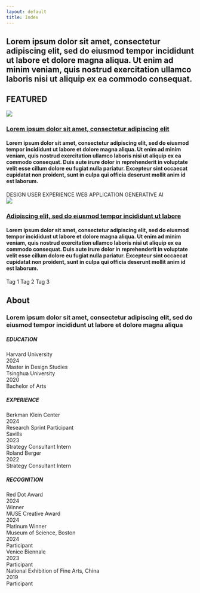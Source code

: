 ```yaml
---
layout: default
title: Index
---
```


<section>
    <h2>
        Lorem ipsum dolor sit amet, consectetur adipiscing elit, sed do eiusmod tempor incididunt ut labore et dolore magna aliqua. Ut enim ad minim veniam, quis nostrud exercitation ullamco laboris nisi ut aliquip ex ea commodo consequat.
    </h2>
</section>

<section id="featured">
    <h1>FEATURED</h1>
    <div class="project">
        <div id="project-1">
            <img src="{{ '/images/placeholder.jpg' | relative_url }}" loading="lazy">
            <h3><a href="{{ '/project/opus' | relative_url }}">Lorem ipsum dolor sit amet, consectetur adipiscing elit</a></h3>
            <h4>Lorem ipsum dolor sit amet, consectetur adipiscing elit, sed do eiusmod tempor incididunt ut labore et dolore magna aliqua. Ut enim ad minim veniam, quis nostrud exercitation ullamco laboris nisi ut aliquip ex ea commodo consequat. Duis aute irure dolor in reprehenderit in voluptate velit esse cillum dolore eu fugiat nulla pariatur. Excepteur sint occaecat cupidatat non proident, sunt in culpa qui officia deserunt mollit anim id est laborum.</h4>
            <div class="tag-group">
                <span class="tag">DESIGN</span>
                <span class="tag">USER EXPERIENCE</span>
                <span class="tag">WEB APPLICATION</span>
                <span class="tag">GENERATIVE AI</span>
            </div>
        </div>
        <div id="project-2"> 
            <img src="{{ '/images/placeholder.jpg' | relative_url }}" loading="lazy">
            <h3><a href="{{ '/project/recount' | relative_url }}">Adipiscing elit, sed do eiusmod tempor incididunt ut labore</a></h3>
            <h4>Lorem ipsum dolor sit amet, consectetur adipiscing elit, sed do eiusmod tempor incididunt ut labore et dolore magna aliqua. Ut enim ad minim veniam, quis nostrud exercitation ullamco laboris nisi ut aliquip ex ea commodo consequat. Duis aute irure dolor in reprehenderit in voluptate velit esse cillum dolore eu fugiat nulla pariatur. Excepteur sint occaecat cupidatat non proident, sunt in culpa qui officia deserunt mollit anim id est laborum.</h4>
            <div class="tag-group">
                <span class="tag">Tag 1</span>
                <span class="tag">Tag 2</span>
                <span class="tag">Tag 3</span>
            </div>
        </div>
    </div>
</section>

<section id="about" class="about">
    <h1>About</h1>
    <h3>Lorem ipsum dolor sit amet, consectetur adipiscing elit, sed do eiusmod tempor incididunt ut labore et dolore magna aliqua</h3>
    <div class="col-2">
        <div class="col-1 list-container">
            <div>
                <h5>EDUCATION</h5>
                <div class="list">
                    <div class="list-item">
                        <div class="list-item-1">
                            <div>Harvard University</div>
                            <div>2024</div>
                        </div>
                        <div class="list-item-2">
                            <div>Master in Design Studies</div>
                        </div>
                    </div>
                    <div class="list-item">
                        <div class="list-item-1">
                            <div>Tsinghua University</div>
                            <div>2020</div>
                        </div>
                        <div class="list-item-2">
                            <div>Bachelor of Arts</div>
                        </div>
                    </div>
                </div>
            </div>
            <div>
                <h5>EXPERIENCE</h5>
                <div class="list">
                    <div class="list-item">
                        <div class="list-item-1">
                            <div>Berkman Klein Center</div>
                            <div>2024</div>
                        </div>
                        <div class="list-item-2">
                            <div>Research Sprint Participant</div>
                        </div>
                    </div>
                    <div class="list-item">
                        <div class="list-item-1">
                            <div>Savills</div>
                            <div>2023</div>
                        </div>
                        <div class="list-item-2">
                            <div>Strategy Consultant Intern</div>
                        </div>
                    </div>
                    <div class="list-item">
                        <div class="list-item-1">
                            <div>Roland Berger</div>
                            <div>2022</div>
                        </div>
                        <div class="list-item-2">
                            <div>Strategy Consultant Intern</div>
                        </div>
                    </div>
                </div>
            </div>
        </div>
        <div class="col-1 list-container">
            <div>
                <h5>RECOGNITION</h5>
                <div class="list">
                    <div class="list-item">
                        <div class="list-item-1">
                            <div>Red Dot Award</div>
                            <div>2024</div>
                        </div>
                        <div class="list-item-2">
                            <div>Winner</div>
                        </div>
                    </div>
                    <div class="list-item">
                        <div class="list-item-1">
                            <div>MUSE Creative Award</div>
                            <div>2024</div>
                        </div>
                        <div class="list-item-2">
                            <div>Platinum Winner</div>
                        </div>
                    </div>
                    <div class="list-item">
                        <div class="list-item-1">
                            <div>Museum of Science, Boston</div>
                            <div>2024</div>
                        </div>
                        <div class="list-item-2">
                            <div>Participant</div>
                        </div>
                    </div>
                    <div class="list-item">
                        <div class="list-item-1">
                            <div>Venice Biennale</div>
                            <div>2023</div>
                        </div>
                        <div class="list-item-2">
                            <div>Participant</div>
                        </div>
                    </div>
                    <div class="list-item">
                        <div class="list-item-1">
                            <div>National Exhibition of Fine Arts, China</div>
                            <div>2019</div>
                        </div>
                        <div class="list-item-2">
                            <div>Participant</div>
                        </div>
                    </div>
                </div>
            </div>
        </div>
    </div>
</section>

<script>
    document.addEventListener("scroll", function() {
        const targetElements = [
            { id: "project-1", color: "#e0d7e5" },
            { id: "project-2", color: "#e0e7f2" },
            { id: "about", color: "var(--background)" }
        ];

        let currentColor = "var(--background)";

        for (let i = 0; i < targetElements.length; i++) {
            const targetElement = document.getElementById(targetElements[i].id);
            const targetPosition = targetElement.getBoundingClientRect().top;

            if (targetPosition <= 240) {
                currentColor = targetElements[i].color;
            }
        }

        document.body.style.backgroundColor = currentColor;
    }); 
</script> 